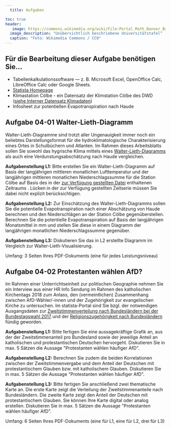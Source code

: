 ```yaml
---
  title: Aufgaben

toc: true
header:
   image: https://commons.wikimedia.org/wiki/File:Portal_Math_Banner_Background_ka.jpg#/media/File:Portal_Math_Banner_Background_ka.jpg
  image_description: "Unübersichtlich beschriebene Universitätstafel"
  caption: "Foto: Wikimedia Commons / CC0"
---
```

## Für die Bearbeitung dieser Aufgabe benötigen Sie...
* Tabellenkalkulationssoftware — z. B. Microsoft Excel, OpenOffice Calc, LibreOffice Calc oder Google Sheets.
* [Statista Homepage](https://de.statista.com/statistik/daten/studie/754391/umfrage/stimmenanteile-der-afd-in-den-bundeslaendern-bei-der-bundestagswahl/)
* Klimastation Cölbe - ein Datensatz der Klimstation Cölbe des DWD ([siehe Interner Datensatz Klimadaten](https://ilias.uni-marburg.de/ilias.php?ref_id=1880380&cmd=view&cmdClass=ilrepositorygui&cmdNode=tt&baseClass=ilrepositorygui))
* Infosheet zur potentiellen Evapotranspiration nach Haude


## Aufgabe 04-01 Walter-Lieth-Diagramm
Walter-Lieth-Diagramme sind trotzt aller Ungenauigkeit immer noch ein beliebtes Darstellungsformat für die hydroklimatologische Charakterisierung eines Ortes in Schulbüchern und Atlanten. Im Rahmen dieses Arbeitsblatts sollen Sie sowohl das hygrische Klima mittels eines [Walter-Lieth-Diagramms](https://de.wikipedia.org/wiki/Klimadiagramm) als auch eine Verdunstungsabschätzung nach Haude vergleichen.

**Aufgabenstellung L1:** Bitte erstellen Sie ein Walter-Lieth-Diagramm auf Basis der langjährigen mittleren monatlichen Lufttemperatur und der langjährigen mittleren monatlichen Niederschlagssumme für die Station Cölbe auf Basis des in der [zur Verfügung gestellten Datei](https://ilias.uni-marburg.de/ilias.php?ref_id=1880380&cmd=view&cmdClass=ilrepositorygui&cmdNode=tt&baseClass=ilrepositorygui) enthaltenen Zeitraums . Lücken in der zur Verfügung gestellten Zeitserie müssen Sie dabei nicht explizit berücksichtigen.

**Aufgabenstellung L2:** Zur Einschätzung des Walter-Lieth-Diagramms sollen Sie die potentielle Evapotranspiration nach einer Abschätzung von Haude berechnen und den Niederschlägen an der Station Cölbe gegenüberstellen. Berechnen Sie die potentielle Evapotranspiration auf Basis der langjährigen Monatsmittel in mm und stellen Sie diese in einem Diagramm der langjährigen monatlichen Niederschlagssumme gegenüber.

**Aufgabenstellung L3:** Diskutieren Sie das in L2 erstellte Diagramm im Vergleich zur Walter-Lieth-Visualisierung.

Umfang: 3 Seiten Ihres PDF-Dokuments (eine für jedes Leistungsniveau)

## Aufgabe 04-02 Protestanten wählen AfD?
Im Rahmen einer Unterrichtseinheit zur politischen Geographie nehmen Sie ein Interview aus einer HR Info Sendung im Rahmen des katholischen Kirchentags 2018 zum Anlass, den (vermeintlichen) Zusammenhang zwischen AfD-Wähler/-innen und der Zugehörigkeit zur evangelischen Kirche zu untersuchen. Im statista-Portal sind Sie bzgl. der notwendigen Ausgangsdaten zur [Zweitstimmenverteilung nach Bundesländern bei der Bundestagswahl 2017](https://de.statista.com/statistik/daten/studie/754391/umfrage/stimmenanteile-der-afd-in-den-bundeslaendern-bei-der-bundestagswahl/) und der [Religionszugehörigkeit nach Bundesländern](https://de.statista.com/statistik/daten/studie/201622/umfrage/religionszugehoerigkeit-der-deutschen-nach-bundeslaendern/) fündig geworden.

**Aufgabenstellung L1:** Bitte fertigen Sie eine aussagekräftige Grafik an, aus der der Zweitstimmenanteil pro Bundesland sowie der jeweilige Anteil an katholischen und protestantischen Deutschen hervorgeht.
Diskutieren Sie in max. 5 Sätzen die Aussage "Protestanten wählen häufiger AfD".

**Aufgabenstellung L2:** Berechnen Sie zudem die beiden Korrelationen zwischen der Zweitstimmenvergabe und dem Anteil der Deutschen mit protestantischem Glauben bzw. mit katholischem Glauben.
Diskutieren Sie in max. 5 Sätzen die Aussage "Protestanten wählen häufiger AfD".

**Aufgabenstellung L3:** Bitte fertigen Sie anschließend zwei thematische Karte an. Die erste Karte zeigt die Verteilung der Zweitstimmenanteile nach Bundesländern. Die zweite Karte zeigt den Anteil der Deutschen mit protestantischem Glauben. Sie können Ihre Karte digital oder analog erstellen. Diskutieren Sie in max. 5 Sätzen die Aussage "Protestanten wählen häufiger AfD".

Umfang: 6 Seiten Ihres PDF-Dokuments (eine für L1, eine für L2, drei für L3)
